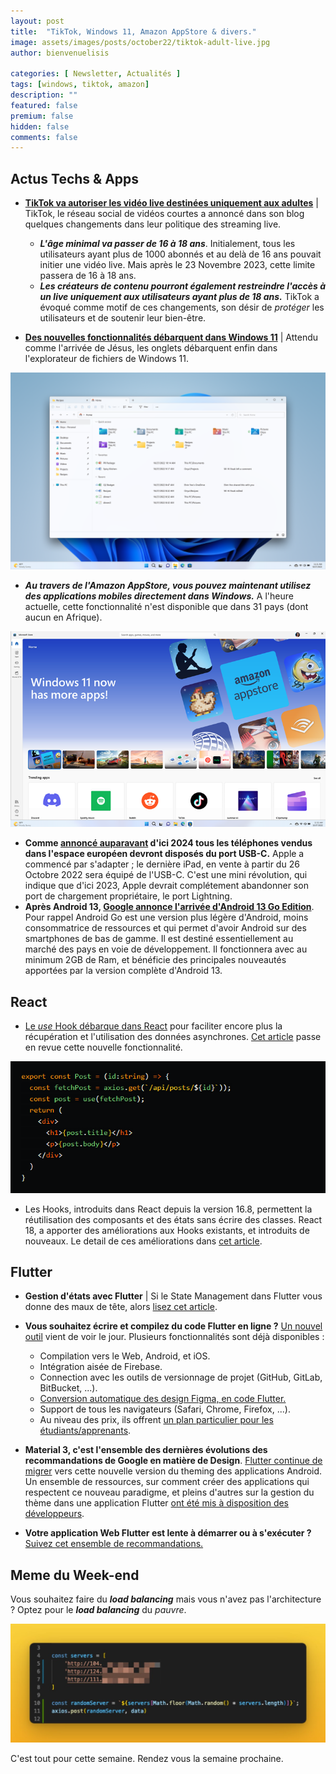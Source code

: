 ```yaml
---
layout: post
title:  "TikTok, Windows 11, Amazon AppStore & divers."
image: assets/images/posts/october22/tiktok-adult-live.jpg
author: bienvenuelisis

categories: [ Newsletter, Actualités ]
tags: [windows, tiktok, amazon]
description: ""
featured: false
premium: false
hidden: false
comments: false
---
```

## Actus Techs & Apps

- **[TikTok va autoriser les vidéo live destinées uniquement aux adultes](https://newsroom.tiktok.com/en-us/enhancing-the-live-community-experience)** | TikTok, le réseau social de vidéos courtes a annoncé dans son blog quelques changements dans leur politique des streaming live.

  - ***L'âge minimal va passer de 16 à 18 ans***. Initialement, tous les utilisateurs ayant plus de 1000 abonnés et au delà de 16 ans pouvait initier une vidéo live. Mais après le 23 Novembre 2023, cette limite passera de 16 à 18 ans.
  - ***Les créateurs de contenu pourront également restreindre l'accès à un live uniquement aux utilisateurs ayant plus de 18 ans.***
    TikTok a évoqué comme motif de ces changements, son désir de *protéger* les utilisateurs et de soutenir leur bien-être.
- **[Des nouvelles fonctionnalités débarquent dans Windows 11](https://blogs.windows.com/windowsexperience/2022/10/18/making-the-everyday-easier-with-new-experiences-available-in-windows-11/)** | Attendu comme l'arrivée de Jésus, les onglets débarquent enfin dans l'explorateur de fichiers de Windows 11.

![Enfin les onglets, dans Windows 11.](https://github.com/bienvenuelisis/newsletter/raw/main/images/win11-tabs.webp)

- ***Au travers de l'Amazon AppStore, vous pouvez maintenant utilisez des applications mobiles directement dans Windows.*** A l'heure actuelle, cette fonctionnalité n'est disponible que dans 31 pays (dont aucun en Afrique).

![Windows & Amazon AppStore](https://github.com/bienvenuelisis/newsletter/raw/main/images/amazon-appstore-on-windows.webp)

- **Comme [annoncé auparavant](https://github.com/bienvenuelisis/newsletter/blob/main/10-22_october2022/03-10.md) d'ici 2024 tous les téléphones vendus dans l'espace européen devront disposés du port USB-C.** Apple a commencé par s'adapter ; le dernière iPad, en vente à partir du 26 Octobre 2022 sera équipé de l'USB-C. C'est une mini révolution, qui indique que d'ici 2023, Apple devrait complétement abandonner son port de chargement propriétaire, le port Lightning.
- **Après Android 13, [Google annonce l&#39;arrivée d&#39;Android 13 Go Edition](https://blog.google/products/android/android-13-go-edition/)**. Pour rappel Android Go est une version plus légère d'Android, moins consommatrice de ressources et qui permet d'avoir Android sur des smartphones de bas de gamme. Il est destiné essentiellement au marché des pays en voie de développement. Il fonctionnera avec au minimum 2GB de Ram, et bénéficie des principales nouveautés apportées par la version complète d'Android 13.

## React

- [Le *use* Hook débarque dans React](https://github.com/acdlite/rfcs/blob/first-class-promises/text/0000-first-class-support-for-promises.md) pour faciliter encore plus la récupération et l'utilisation des données asynchrones.  [Cet article](https://dev.to/dayvster/react-just-got-even-more-awesome-f15) passe en revue cette nouvelle fonctionnalité.

![Un nouveau Hook débarque dans React](https://github.com/bienvenuelisis/newsletter/raw/main/images/react-use-hook-implementation.png)

- Les Hooks, introduits dans React depuis la version 16.8, permettent la réutilisation des composants et des états sans écrire des classes. React 18, a apporter des améliorations aux Hooks existants, et introduits de nouveaux. Le detail de ces améliorations dans [cet article](https://simranraj8.medium.com/a-guide-to-react-18-hooks-27bce771a0d3).

## Flutter

- **Gestion d'états avec Flutter** | Si le State Management dans Flutter vous donne des maux de tête, alors [lisez cet article](https://blog.codemagic.io/flutter-state-management-part-1/).
- **Vous souhaitez écrire et compilez du code Flutter en ligne ?** [Un nouvel outil](https://flutlab.io/) vient de voir le jour. Plusieurs fonctionnalités sont déjà disponibles :

  - Compilation vers le Web, Android, et iOS.
  - Intégration aisée de Firebase.
  - Connection avec les outils de versionnage de projet (GitHub, GitLab, BitBucket, ...).
  - [Conversion automatique des design Figma, en code Flutter.](https://flutlab.io/profile?f2f=true)
  - Support de tous les navigateurs (Safari, Chrome, Firefox, ...).
  - Au niveau des prix, ils offrent [un plan particulier pour les étudiants/apprenants](https://flutlab.io/pricing).
- **Material 3, c'est l'ensemble des dernières évolutions des recommandations de Google en matière de Design**. [Flutter continue de migrer](https://github.com/flutter/flutter/issues/91605) vers cette nouvelle version du theming des applications Android. Un ensemble de ressources, sur comment créer des applications qui respectent ce nouveau paradigme, et pleins d'autres sur la gestion du thème dans une application Flutter [ont été mis à disposition des développeurs](https://m3.material.io/develop/flutter).
- **Votre application Web Flutter est lente à démarrer ou à s'exécuter ?** [Suivez cet ensemble de recommandations.](https://medium.com/@fintasys/speed-up-your-flutter-web-app-42969c36104b)

## Meme du Week-end

Vous souhaitez faire du ***load balancing*** mais vous n'avez pas l'architecture ? Optez pour le ***load balancing*** du *pauvre*.

![Load Balancing du Pauvre](https://github.com/bienvenuelisis/newsletter/raw/main/images/load-balancing-on-client.jpg)

C'est tout pour cette semaine. Rendez vous la semaine prochaine.
